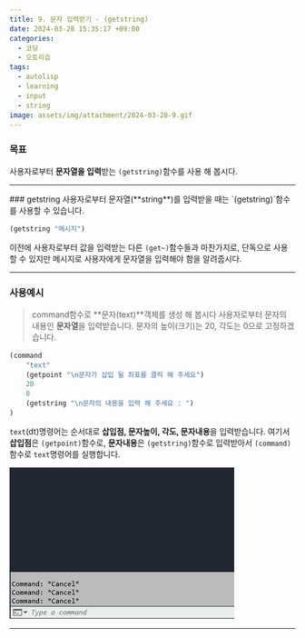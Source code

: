 ```yaml
---
title: 9. 문자 입력받기 - (getstring)
date: 2024-03-28 15:35:17 +09:00
categories:
  - 코딩
  - 오토리습
tags:
  - autolisp
  - learning
  - input
  - string
image: assets/img/attachment/2024-03-28-9.gif
---
```

### 목표
사용자로부터 **문자열을 입력**받는 `(getstring)`함수를 사용 해 봅시다.

<hr>
### getstring
사용자로부터 문자열(**string**)를 입력받을 때는 `(getstring)`함수를 사용할 수 있습니다. 

```lisp
(getstring "메시지")
```

이전에 사용자로부터 값을 입력받는 다른 `(get~)`함수들과 마찬가지로, 단독으로 사용 할 수 있지만 메시지로 사용자에게 문자열을 입력해야 함을 알려줍시다.

<hr>

### 사용예시
> command함수로 **문자(text)**객체를 생성 해 봅시다
> 사용자로부터 문자의 내용인 **문자열**을 입력받습니다.
> 문자의 높이(크기)는 20, 각도는 0으로 고정하겠습니다.

```lisp
(command
	"text"
	(getpoint "\n문자가 삽입 될 좌표를 클릭 해 주세요")
	20
	0
	(getstring "\n문자의 내용을 입력 해 주세요 : ")
)
```
`text`(dt)명령어는 순서대로 **삽입점, 문자높이, 각도, 문자내용**을 입력받습니다. 
여기서 **삽입점**은 `(getpoint)`함수로, **문자내용**은 `(getstring)`함수로 입력받아서 `(command)`함수로 `text`명령어를 실행합니다.

![](assets/img/attachment/2024-03-28-9.gif)

<hr>
